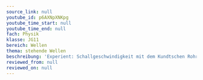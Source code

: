 ```yaml
---
source_link: null
youtube_id: p6AXNpXNKpg
youtube_time_start: null
youtube_time_end: null
fach: Physik
klasse: JG11
bereich: Wellen
thema: stehende Wellen
beschreibung: 'Experient: Schallgeschwindigkeit mit dem Kundtschen Rohr'
reviewed_from: null
reviewed_on: null
---
```

